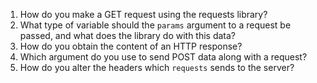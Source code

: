 1. How do you make a GET request using the requests library?
2. What type of variable should the `params` argument to a request be passed, and what does the library do with this data?
3. How do you obtain the content of an HTTP response?
4. Which argument do you use to send POST data along with a request?
5. How do you alter the headers which `requests` sends to the server?
